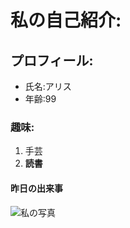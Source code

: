 # 私の自己紹介:
## プロフィール:
- 氏名:アリス
- 年齢:99
### 趣味:
1. 手芸
2. **読書**
#### 昨日の出来事

![私の写真](頑張っている女性image.jpg)

